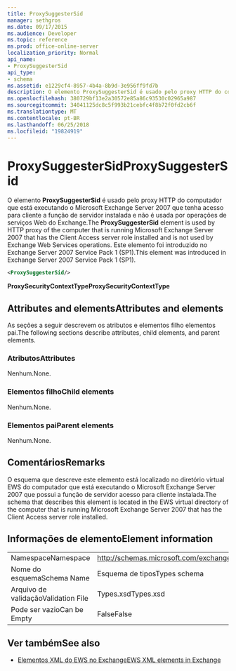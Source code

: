 ```yaml
---
title: ProxySuggesterSid
manager: sethgros
ms.date: 09/17/2015
ms.audience: Developer
ms.topic: reference
ms.prod: office-online-server
localization_priority: Normal
api_name:
- ProxySuggesterSid
api_type:
- schema
ms.assetid: e1229cf4-8957-4b4a-8b9d-3e956ff9fd7b
description: O elemento ProxySuggesterSid é usado pelo proxy HTTP do computador que está executando o Microsoft Exchange Server 2007 que tenha acesso para cliente a função de servidor instalada e não é usada por operações de serviços Web do Exchange. Este elemento foi introduzido no Exchange Server 2007 Service Pack 1 (SP1).
ms.openlocfilehash: 380729bf13e2a30572e85a86c93530c02965a987
ms.sourcegitcommit: 34041125dc8c5f993b21cebfc4f8b72f0fd2cb6f
ms.translationtype: MT
ms.contentlocale: pt-BR
ms.lasthandoff: 06/25/2018
ms.locfileid: "19824919"
---
```

# <a name="proxysuggestersid"></a><span data-ttu-id="91c9d-104">ProxySuggesterSid</span><span class="sxs-lookup"><span data-stu-id="91c9d-104">ProxySuggesterSid</span></span>

<span data-ttu-id="91c9d-105">O elemento **ProxySuggesterSid** é usado pelo proxy HTTP do computador que está executando o Microsoft Exchange Server 2007 que tenha acesso para cliente a função de servidor instalada e não é usada por operações de serviços Web do Exchange.</span><span class="sxs-lookup"><span data-stu-id="91c9d-105">The **ProxySuggesterSid** element is used by HTTP proxy of the computer that is running Microsoft Exchange Server 2007 that has the Client Access server role installed and is not used by Exchange Web Services operations.</span></span> <span data-ttu-id="91c9d-106">Este elemento foi introduzido no Exchange Server 2007 Service Pack 1 (SP1).</span><span class="sxs-lookup"><span data-stu-id="91c9d-106">This element was introduced in Exchange Server 2007 Service Pack 1 (SP1).</span></span> 
  
```xml
<ProxySuggesterSid/>
```

 <span data-ttu-id="91c9d-107">**ProxySecurityContextType**</span><span class="sxs-lookup"><span data-stu-id="91c9d-107">**ProxySecurityContextType**</span></span>
## <a name="attributes-and-elements"></a><span data-ttu-id="91c9d-108">Attributes and elements</span><span class="sxs-lookup"><span data-stu-id="91c9d-108">Attributes and elements</span></span>

<span data-ttu-id="91c9d-109">As seções a seguir descrevem os atributos e elementos filho elementos pai.</span><span class="sxs-lookup"><span data-stu-id="91c9d-109">The following sections describe attributes, child elements, and parent elements.</span></span>
  
### <a name="attributes"></a><span data-ttu-id="91c9d-110">Atributos</span><span class="sxs-lookup"><span data-stu-id="91c9d-110">Attributes</span></span>

<span data-ttu-id="91c9d-111">Nenhum.</span><span class="sxs-lookup"><span data-stu-id="91c9d-111">None.</span></span>
  
### <a name="child-elements"></a><span data-ttu-id="91c9d-112">Elementos filho</span><span class="sxs-lookup"><span data-stu-id="91c9d-112">Child elements</span></span>

<span data-ttu-id="91c9d-113">Nenhum.</span><span class="sxs-lookup"><span data-stu-id="91c9d-113">None.</span></span>
  
### <a name="parent-elements"></a><span data-ttu-id="91c9d-114">Elementos pai</span><span class="sxs-lookup"><span data-stu-id="91c9d-114">Parent elements</span></span>

<span data-ttu-id="91c9d-115">Nenhum.</span><span class="sxs-lookup"><span data-stu-id="91c9d-115">None.</span></span>
  
## <a name="remarks"></a><span data-ttu-id="91c9d-116">Comentários</span><span class="sxs-lookup"><span data-stu-id="91c9d-116">Remarks</span></span>

<span data-ttu-id="91c9d-117">O esquema que descreve este elemento está localizado no diretório virtual EWS do computador que está executando o Microsoft Exchange Server 2007 que possui a função de servidor acesso para cliente instalada.</span><span class="sxs-lookup"><span data-stu-id="91c9d-117">The schema that describes this element is located in the EWS virtual directory of the computer that is running Microsoft Exchange Server 2007 that has the Client Access server role installed.</span></span>
  
## <a name="element-information"></a><span data-ttu-id="91c9d-118">Informações de elemento</span><span class="sxs-lookup"><span data-stu-id="91c9d-118">Element information</span></span>

|||
|:-----|:-----|
|<span data-ttu-id="91c9d-119">Namespace</span><span class="sxs-lookup"><span data-stu-id="91c9d-119">Namespace</span></span>  <br/> |http://schemas.microsoft.com/exchange/services/2006/types  <br/> |
|<span data-ttu-id="91c9d-120">Nome do esquema</span><span class="sxs-lookup"><span data-stu-id="91c9d-120">Schema Name</span></span>  <br/> |<span data-ttu-id="91c9d-121">Esquema de tipos</span><span class="sxs-lookup"><span data-stu-id="91c9d-121">Types schema</span></span>  <br/> |
|<span data-ttu-id="91c9d-122">Arquivo de validação</span><span class="sxs-lookup"><span data-stu-id="91c9d-122">Validation File</span></span>  <br/> |<span data-ttu-id="91c9d-123">Types.xsd</span><span class="sxs-lookup"><span data-stu-id="91c9d-123">Types.xsd</span></span>  <br/> |
|<span data-ttu-id="91c9d-124">Pode ser vazio</span><span class="sxs-lookup"><span data-stu-id="91c9d-124">Can be Empty</span></span>  <br/> |<span data-ttu-id="91c9d-125">False</span><span class="sxs-lookup"><span data-stu-id="91c9d-125">False</span></span>  <br/> |
   
## <a name="see-also"></a><span data-ttu-id="91c9d-126">Ver também</span><span class="sxs-lookup"><span data-stu-id="91c9d-126">See also</span></span>



- [<span data-ttu-id="91c9d-127">Elementos XML do EWS no Exchange</span><span class="sxs-lookup"><span data-stu-id="91c9d-127">EWS XML elements in Exchange</span></span>](ews-xml-elements-in-exchange.md)

